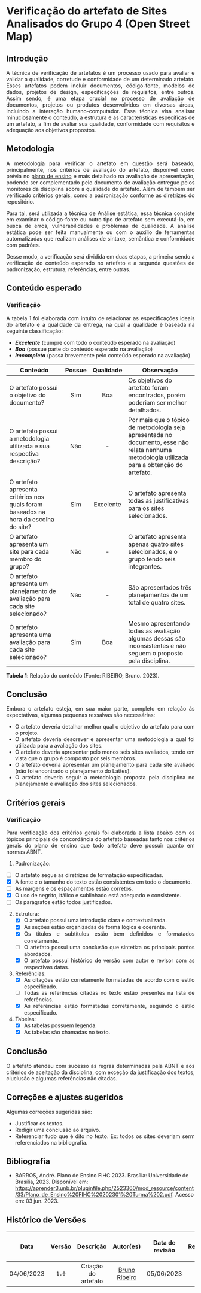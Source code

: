 <div class="body">

# Verificação do artefato de Sites Analisados do Grupo 4 (Open Street Map)

## Introdução
<div align="justify">
A técnica de verificação de artefatos é um processo usado para avaliar e validar a qualidade, corretude e conformidade de um determinado artefato. Esses artefatos podem incluir documentos, código-fonte, modelos de dados, projetos de design, especificações de requisitos, entre outros. Assim sendo, é uma etapa crucial no processo de avaliação de documentos, projetos ou produtos desenvolvidos em diversas áreas, incluindo a interação humano-computador. Essa técnica visa analisar minuciosamente o conteúdo, a estrutura e as características específicas de um artefato, a fim de avaliar sua qualidade, conformidade com requisitos e adequação aos objetivos propostos.
  </div>

## Metodologia
<div align="justify">
  
A metodologia para verificar o artefato em questão será baseado, principalmente, nos critérios de avaliação do artefato, disponível como prévia no [plano de ensino](https://aprender3.unb.br/pluginfile.php/2523360/mod_resource/content/33/Plano_de_Ensino%20FIHC%20202301%20Turma%202.pdf) e mais detalhado na avaliação de apresentação, podendo ser complementado pelo documento de avaliação entregue pelos monitores da disciplina sobre a qualidade do artefato. Além de também ser verificado critérios gerais, como a padronização conforme as diretrizes do repositório.
  
Para tal, será utilizada a técnica de Análise estática, essa técnica consiste em examinar o código-fonte ou outro tipo de artefato sem executá-lo, em busca de erros, vulnerabilidades e problemas de qualidade. A análise estática pode ser feita manualmente ou com o auxílio de ferramentas automatizadas que realizam análises de sintaxe, semântica e conformidade com padrões.
  
Desse modo, a verificação será dividida em duas etapas, a primeira sendo a verificação do conteúdo esperado no artefato e a segunda questões de padronização, estrutura, referências, entre outras.
  </div>
  
## Conteúdo esperado
  
### Verificação
<div align="justify">
A tabela 1 foi elaborada com intuito de relacionar as especificações ideais do artefato e a qualidade da entrega, na qual a qualidade é baseada na seguinte classificação:
  
  - **_Excelente_** (cumpre com todo o conteúdo esperado na avaliação)
  - **_Boa_** (possue parte do conteúdo esperado na avaliação)
  - **_Imcompleta_** (passa brevemente pelo conteúdo esperado na avaliação)
  </div>
  
| Conteúdo | Possue | Qualidade | Observação |
| -------- | :----: | :-------: | ---------- |
| O artefato possui o objetivo do documento? | Sim | Boa | Os objetivos do artefato foram encontrados, porém poderiam ser melhor detalhados. |
| O artefato possui a metodologia utilizada e sua respectiva descrição? | Não | - | Por mais que o tópico de metodologia seja apresentada no documento, esse não relata nenhuma metodologia utilizada para a obtenção do artefato. |
| O artefato apresenta critérios nos quais foram baseados na hora da escolha do site? | Sim | Excelente | O artefato apresenta todas as justificativas para os sites selecionados. |
| O artefato apresenta um site para cada membro do grupo? | Não | - | O artefato apresenta apenas quatro sites selecionados, e o grupo tendo seis integrantes. |
| O artefato apresenta um planejamento de avaliação para cada site selecionado? | Não | - | São apresentados três planejamentos de um total de quatro sites. |
| O artefato apresenta uma avaliação para cada site selecionado? | Sim | Boa | Mesmo apresentando todas as avaliação algumas dessas são inconsistentes e não seguem o proposto pela disciplina. |
<p> <b>Tabela 1</b>: Relação do conteúdo (Fonte: RIBEIRO, Bruno. 2023). </p>
  
## Conclusão
<div align="justify">
Embora o artefato esteja, em sua maior parte, completo em relação às expectativas, algumas pequenas ressalvas são necessárias:
  
  - O artefato deveria detalhar melhor qual o objetivo do artefato para com o projeto.
  - O artefato deveria descrever e apresentar uma metodologia a qual foi utilizada para a avaliação dos sites.
  - O artefato deveria apresentar pelo menos seis sites avaliados, tendo em vista que o grupo é composto por seis membros.
  - O artefato deveria apresentar um planejamento para cada site avaliado (não foi encontrado o planejamento do Lattes).
  - O artefato deveria seguir a metodologia proposta pela disciplina no planejamento e avaliação dos sites selecionados.
  </div>
  
## Critérios gerais
  
### Verificação
<div align="justify">
  Para verificação dos critérios gerais foi elaborada a lista abaixo com os tópicos principais de concordância do artefato baseadas tanto nos critérios gerais do plano de ensino que todo artefato deve possuir quanto em normas ABNT.

1. Padronização:
  - [ ] O artefato segue as diretrizes de formatação especificadas.
  - [X] A fonte e o tamanho do texto estão consistentes em todo o documento.
  - [ ] As margens e os espaçamentos estão corretos.
  - [X] O uso de negrito, itálico e sublinhado está adequado e consistente.
  - [ ] Os parágrafos estão todos justificados.
  
2. Estrutura:
   - [X] O artefato possui uma introdução clara e contextualizada.
   - [X] As seções estão organizadas de forma lógica e coerente.
   - [X] Os títulos e subtítulos estão bem definidos e formatados corretamente.
   - [ ] O artefato possui uma conclusão que sintetiza os principais pontos abordados.
   - [X] O artefato possui histórico de versão com autor e revisor com as respectivas datas.

3. Referências:
   - [X] As citações estão corretamente formatadas de acordo com o estilo especificado.
   - [ ] Todas as referências citadas no texto estão presentes na lista de referências.
   - [X] As referências estão formatadas corretamente, seguindo o estilo especificado.

4. Tabelas:
   - [X] As tabelas possuem legenda.
   - [X] As tabelas são chamadas no texto.
  </div>
  
## Conclusão
<div align="justify">
O artefato atendeu com sucesso às regras determinadas pela ABNT e aos critérios de aceitação da disciplina, com exceção da justificação dos textos, cluclusão e algumas referências não citadas.
  </div>
  
## Correções e ajustes sugeridos
<div align="justify">
Algumas correções sugeridas são:
  
  - Justificar os textos.
  - Redigir uma conclusão ao arquivo.
  - Referenciar tudo que é dito no texto. Ex: todos os sites deveriam serm referenciados na bibliografia.
  </div>
  
## Bibliografia
  
  - BARROS, André. Plano de Ensino FIHC 2023. Brasília: Universidade de Brasília, 2023. Disponível em: <https://aprender3.unb.br/pluginfile.php/2523360/mod_resource/content/33/Plano_de_Ensino%20FIHC%20202301%20Turma%202.pdf>. Acesso em: 03 jun. 2023.
  
## Histórico de Versões
  
| <p align="center">Data</p> | <p align="center">Versão</p> | <p align="center">Descrição</p> | <p align="center">Autor(es)</p> | <p align="center">Data de revisão</p> | <p align="center">Revisor(es)</p> |
| :------------------------: | :--------------------------: | :-----------------------------: | :-----------------------------: | :-----------------------------------: | :-------------------------------: |
| 04/06/2023 | `1.0` | Criação do artefato |  [Bruno Ribeiro](https://github.com/BrunoRiibeiro) | 05/06/2023 | [Lucas Gobbi](https://github.com/LucasBergholz) |
  
  </div>
